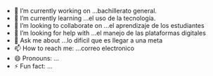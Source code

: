 <img scr="3.jpg">

- 🔭 I’m currently working on ...bachillerato general.
- 🌱 I’m currently learning ...el uso de la tecnología.
- 👯 I’m looking to collaborate on ...el aprendizaje de los estudiantes
- 🤔 I’m looking for help with ...el manejo de las plataformas digitales
- 💬 Ask me about ...lo dificil que es llegar a una meta
- 📫 How to reach me: ...correo electronico
- 😄 Pronouns: ...
- ⚡ Fun fact: ...
